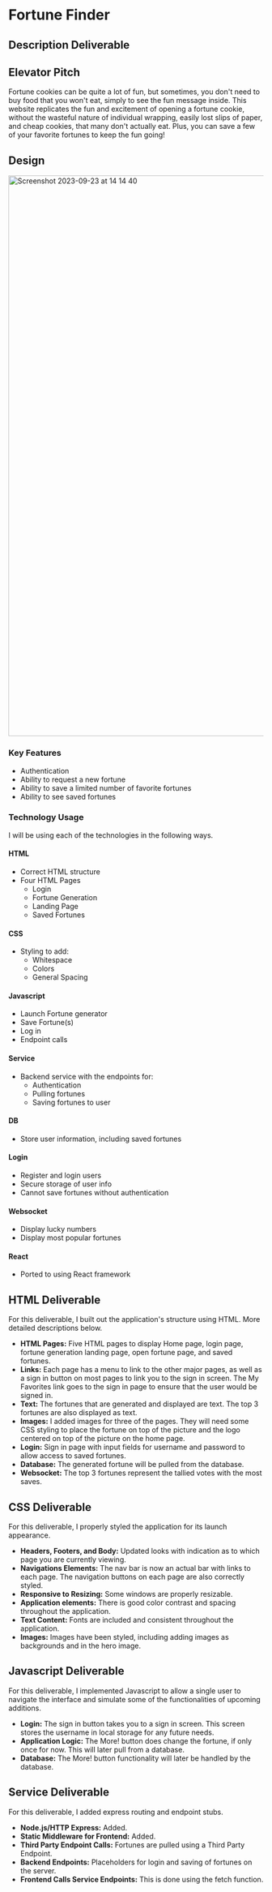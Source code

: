 # Fortune Finder
## **Description Deliverable**

## Elevator Pitch
Fortune cookies can be quite a lot of fun, but sometimes, you don't need to buy food that you won't eat, simply to see the fun message inside. This website replicates the fun and excitement of opening a fortune cookie, without the wasteful nature of individual wrapping, easily lost slips of paper, and cheap cookies, that many don't actually eat. Plus, you can save a few of your favorite fortunes to keep the fun going!


## Design

<img width="1106" alt="Screenshot 2023-09-23 at 14 14 40" src="https://github.com/jarobinson-121/CS260-Startup/assets/91813271/8adb309a-2014-4097-b699-f4b487fd2b7f">

### Key Features
- Authentication
- Ability to request a new fortune
- Ability to save a limited number of favorite fortunes
- Ability to see saved fortunes

### Technology Usage

I will be using each of the technologies in the following ways. 

#### **HTML** 
  - Correct HTML structure
  - Four HTML Pages
    * Login
    * Fortune Generation
    * Landing Page
    * Saved Fortunes

#### **CSS**
  - Styling to add:
    * Whitespace
    * Colors
    * General Spacing

#### **Javascript**
  - Launch Fortune generator
  - Save Fortune(s)
  - Log in
  - Endpoint calls

#### **Service**
  - Backend service with the endpoints for:
      * Authentication
      * Pulling fortunes
      * Saving fortunes to user

#### **DB**
  - Store user information, including saved fortunes

#### **Login**
  - Register and login users
  - Secure storage of user info
  - Cannot save fortunes without authentication

#### **Websocket**
  - Display lucky numbers
  - Display most popular fortunes

#### **React**
  - Ported to using React framework


## **HTML Deliverable**
For this deliverable, I built out the application's structure using HTML. More detailed descriptions below. 

  * **HTML Pages:**  Five HTML pages to display Home page, login page, fortune generation landing page, open fortune page, and saved fortunes.
  * **Links:** Each page has a menu to link to the other major pages, as well as a sign in button on most pages to link you to the sign in screen. The My Favorites link goes to the sign in page to ensure that the user would be signed in. 
  * **Text:** The fortunes that are generated and displayed are text. The top 3 fortunes are also displayed as text. 
  * **Images:** I added images for three of the pages. They will need some CSS styling to place the fortune on top of the picture and the logo centered on top of the picture on the home page. 
  * **Login:** Sign in page with input fields for username and password to allow access to saved fortunes.
  * **Database:** The generated fortune will be pulled from the database.
  * **Websocket:** The top 3 fortunes represent the tallied votes with the most saves. 


## **CSS Deliverable**
For this deliverable, I properly styled the application for its launch appearance.

  * **Headers, Footers, and Body:**  Updated looks with indication as to which page you are currently viewing. 
  * **Navigations Elements:** The nav bar is now an actual bar with links to each page. The navigation buttons on each page are also correctly styled. 
  * **Responsive to Resizing:** Some windows are properly resizable. 
  * **Application elements:** There is good color contrast and spacing throughout the application.
  * **Text Content:** Fonts are included and consistent throughout the application.
  * **Images:** Images have been styled, including adding images as backgrounds and in the hero image. 

## **Javascript Deliverable**
For this deliverable, I implemented Javascript to allow a single user to navigate the interface and simulate some of the functionalities of upcoming additions.

  * **Login:**  The sign in button takes you to a sign in screen. This screen stores the username in local storage for any future needs.  
  * **Application Logic:** The More! button does change the fortune, if only once for now. This will later pull from a database. 
  * **Database:** The More! button functionality will later be handled by the database. 

  ## **Service Deliverable**
For this deliverable, I added express routing and endpoint stubs.

  * **Node.js/HTTP Express:**  Added.  
  * **Static Middleware for Frontend:** Added. 
  * **Third Party Endpoint Calls:** Fortunes are pulled using a Third Party Endpoint.
  * **Backend Endpoints:** Placeholders for login and saving of fortunes on the server.
  * **Frontend Calls Service Endpoints:** This is done using the fetch function.